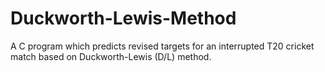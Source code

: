 # Duckworth-Lewis-Method
A C program which predicts revised targets for an interrupted T20 cricket match based on Duckworth-Lewis (D/L) method.
